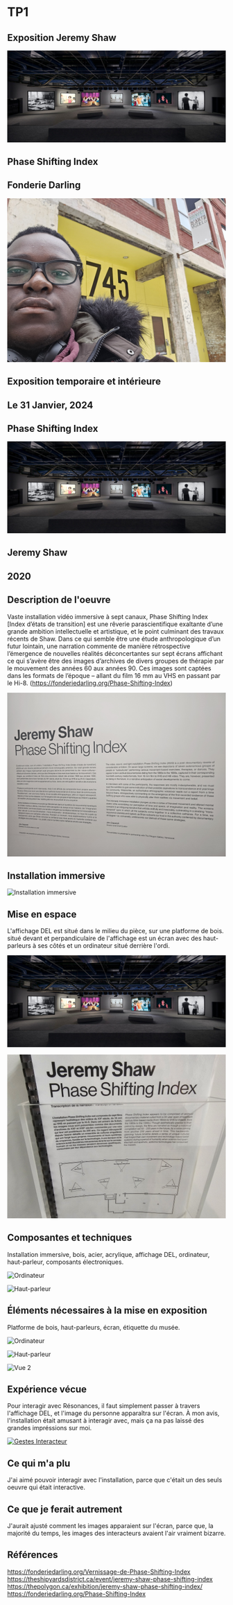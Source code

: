 # TP1
## Exposition Jeremy Shaw

![Affiche Phase Shifting Index](medias/photo_expo.jpg)
## Phase Shifting Index

## Fonderie Darling
![Photo lieu](medias/photo_lieu.jpg)
## Exposition temporaire et intérieure
## Le 31 Janvier, 2024
## Phase Shifting Index

![Photo Ensemble](medias/photo_expo.jpg)
## Jeremy Shaw
## 2020
## Description de l'oeuvre
Vaste installation vidéo immersive à sept canaux, Phase Shifting Index [Index d’états de transition] est une rêverie parascientifique exaltante d’une grande ambition intellectuelle et artistique, et le point culminant des travaux récents de Shaw. Dans ce qui semble être une étude anthropologique d’un futur lointain, une narration commente de manière rétrospective l’émergence de nouvelles réalités déconcertantes sur sept écrans affichant ce qui s’avère être des images d’archives de divers groupes de thérapie par le mouvement des années 60 aux années 90. Ces images sont captées dans les formats de l’époque – allant du film 16 mm au VHS en passant par le Hi-8. (https://fonderiedarling.org/Phase-Shifting-Index)

![Cartel](medias/photo_cartel.jpg)
## Installation immersive

![Installation immersive](Media/Installation_Interactive.jpg)
## Mise en espace
L'affichage DEL est situé dans le milieu du pièce, sur une platforme de bois. situé devant et perpandiculaire de l'affichage est un écran avec des haut-parleurs à ses côtés et un ordinateur situé derrière l'ordi. 

![Vue ensemble](medias/photo_expo.jpg)

![Croquis 1](medias/photo_croquis.jpg)
## Composantes et techniques
Installation immersive, bois, acier, acrylique, affichage DEL, ordinateur, haut-parleur, composants électroniques.

![Ordinateur](Media/Ordi_edited.jpg)

![Haut-parleur](Media/Haut_parleur_edited.jpg)
## Éléments nécessaires à la mise en exposition
Platforme de bois, haut-parleurs, écran, étiquette du musée.

![Ordinateur](Media/Ordi_edited.jpg)

![Haut-parleur](Media/Haut_parleur_edited.jpg)

![Vue 2](Media/Vue_2_edited.jpg)
## Expérience vécue
Pour interagir avec Résonances, il faut simplement passer à travers l'affichage DEL, et l'image du personne apparaîtra sur l'écran. À mon avis, l'installation était amusant à interagir avec, mais ça na pas laissé des grandes impréssions sur moi.

[![Gestes Interacteur](http://img.youtube.com/vi/JN5_vqRgjd0/0.jpg)](http://www.youtube.com/watch?v=JN5_vqRgjd0)
## Ce qui m'a plu
J'ai aimé pouvoir interagir avec l'installation, parce que c'était un des seuls oeuvre qui était interactive.
## Ce que je ferait autrement
J'aurait ajusté comment les images apparaient sur l'écran, parce que, la majorité du temps, les images des interacteurs avaient l'air vraiment bizarre.

## Références
https://fonderiedarling.org/Vernissage-de-Phase-Shifting-Index
https://theshipyardsdistrict.ca/event/jeremy-shaw-phase-shifting-index
https://thepolygon.ca/exhibition/jeremy-shaw-phase-shifting-index/
https://fonderiedarling.org/Phase-Shifting-Index
